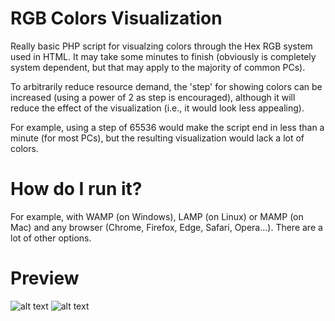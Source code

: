 # RGB Colors Visualization

Really basic PHP script for visualzing colors through the Hex RGB system used in HTML. It may take some minutes to finish (obviously is completely system dependent, but that may apply to the majority of common PCs). 

To arbitrarily reduce resource demand, the 'step' for showing colors can be increased (using a power of 2 as step is encouraged), although it will reduce the effect of the visualization (i.e., it would look less appealing).

For example, using a step of 65536 would make the script end in less than a minute (for most PCs), but the resulting visualization would lack a lot of colors.

# How do I run it? 
For example, with WAMP (on Windows), LAMP (on Linux) or MAMP (on Mac) and any browser (Chrome, Firefox, Edge, Safari, Opera...). There are a lot of other options.

# Preview

![alt text](https://cdn-std.dprcdn.net/files/acc_709240/fd0hGL)
![alt text](https://cdn-std.dprcdn.net/files/acc_709240/QnGahK)
